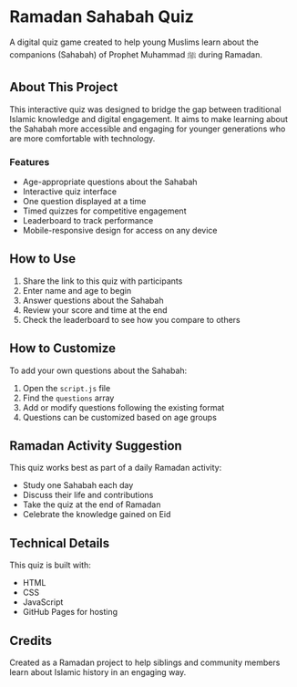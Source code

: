 # Ramadan Sahabah Quiz

A digital quiz game created to help young Muslims learn about the companions (Sahabah) of Prophet Muhammad ﷺ during Ramadan.

## About This Project

This interactive quiz was designed to bridge the gap between traditional Islamic knowledge and digital engagement. It aims to make learning about the Sahabah more accessible and engaging for younger generations who are more comfortable with technology.

### Features

- Age-appropriate questions about the Sahabah
- Interactive quiz interface
- One question displayed at a time
- Timed quizzes for competitive engagement
- Leaderboard to track performance
- Mobile-responsive design for access on any device

## How to Use

1. Share the link to this quiz with participants
2. Enter name and age to begin
3. Answer questions about the Sahabah
4. Review your score and time at the end
5. Check the leaderboard to see how you compare to others

## How to Customize

To add your own questions about the Sahabah:

1. Open the `script.js` file
2. Find the `questions` array
3. Add or modify questions following the existing format
4. Questions can be customized based on age groups

## Ramadan Activity Suggestion

This quiz works best as part of a daily Ramadan activity:
- Study one Sahabah each day
- Discuss their life and contributions
- Take the quiz at the end of Ramadan
- Celebrate the knowledge gained on Eid

## Technical Details

This quiz is built with:
- HTML
- CSS
- JavaScript
- GitHub Pages for hosting

## Credits

Created as a Ramadan project to help siblings and community members learn about Islamic history in an engaging way.